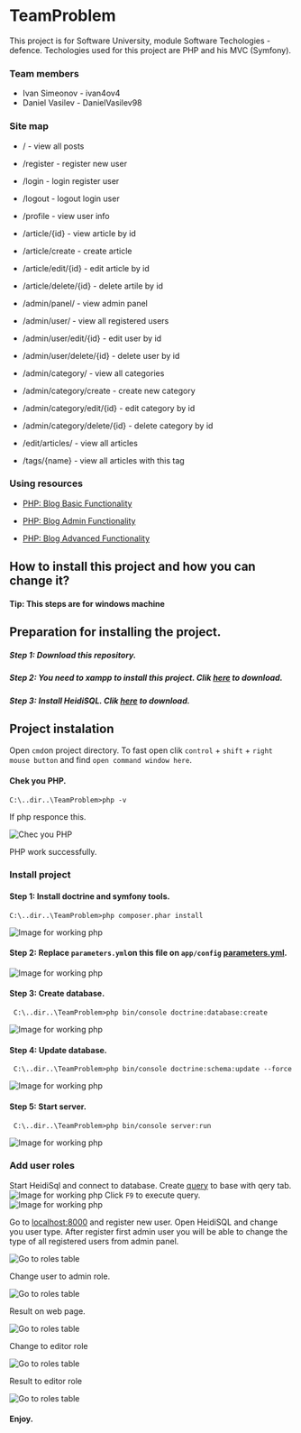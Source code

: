 # TeamProblem
This project is for Software University, module Software Techologies - defence.
Techologies used for this project are PHP and his MVC (Symfony).


### Team members 
  * Ivan Simeonov - ivan4ov4
  * Daniel Vasilev - DanielVasilev98
 
### Site map  

* / - view all posts
 
* /register - register new user
 
* /login    - login register user 
 
* /logout   - logout login user
 
* /profile  - view user info
 
* /article/{id} - view article by id 
 
* /article/create  - create article
 
* /article/edit/{id} - edit article by id 
 
* /article/delete/{id} - delete artile by id
 
* /admin/panel/ - view admin panel

* /admin/user/ - view all registered users

* /admin/user/edit/{id} - edit user by id

* /admin/user/delete/{id} - delete user by id

* /admin/category/ - view all categories 

* /admin/category/create - create new category

* /admin/category/edit/{id} - edit category by id 

* /admin/category/delete/{id} - delete category by id

* /edit/articles/ - view all articles 

* /tags/{name} - view all articles with this tag 

 
 ### Using resources
 
 
 * [PHP: Blog Basic Functionality](https://softuni.bg/trainings/resources/video/13416/video-screen-14-march-2017-vladimir-damyanovski-software-technologies-february-2017)
 
 * [PHP: Blog Admin Functionality](https://softuni.bg/trainings/resources/video/13449/video-screen-15-march-2017-ivaylo-kenov-software-technologies-february-2017)
 
 * [PHP: Blog Advanced Functionality](https://softuni.bg/trainings/resources/video/11027/video-screen-07-november-2016-ivan-yonkov-software-technologies-october-2016)
 
 
 ## How to install this project and how you can change it?
 #### Tip: This steps are for windows machine
 
 ## Preparation for installing the project.
 
 ##### Step 1: Download this repository. 
 ##### Step 2: You need to xampp to install this project. Clik [here](https://www.apachefriends.org/download.html) to download.
 ##### Step 3: Install HeidiSQL. Clik [here](https://www.heidisql.com/download.php) to download.
 
 ## Project instalation
 Open `cmd`on project directory. To fast open clik `control` + `shift` + `right mouse button` and find `open command window here`.
 #### Chek you PHP.
 ````
 C:\..dir..\TeamProblem>php -v
 ````
 
 If php responce this.
 
 ![Chec you PHP](https://github.com/ivan4ov4/TeamProblem/blob/master/pic/Capture1234.PNG)
 
 PHP work successfully.
 
 ### Install project
 #### Step 1: Install doctrine and symfony tools. 
 ````
 C:\..dir..\TeamProblem>php composer.phar install
 ````
 ![Image for working php](https://github.com/ivan4ov4/TeamProblem/blob/master/pic/Capture2.PNG)
 #### Step 2: Replace `parameters.yml`on this file on `app/config` [parameters.yml](https://github.com/ivan4ov4/TeamProblem/blob/master/parameters.yml).
 ![Image for working php](https://github.com/ivan4ov4/TeamProblem/blob/master/pic/Capture3.PNG)
 #### Step 3: Create database.
 ````
  C:\..dir..\TeamProblem>php bin/console doctrine:database:create
 ````
 ![Image for working php](https://github.com/ivan4ov4/TeamProblem/blob/master/pic/Capture4.PNG)
 #### Step 4: Update database.
 ````
  C:\..dir..\TeamProblem>php bin/console doctrine:schema:update --force
 ````
 ![Image for working php](https://github.com/ivan4ov4/TeamProblem/blob/master/pic/Capture5.PNG)
 #### Step 5: Start server.
 ```` 
  C:\..dir..\TeamProblem>php bin/console server:run
 ````
![Image for working php](https://github.com/ivan4ov4/TeamProblem/blob/master/pic/Capture6.PNG)
### Add user roles
Start HeidiSql and connect to database.
Create [query](https://github.com/ivan4ov4/TeamProblem/blob/master/pic/query.sql)  to base with qery tab.
![Image for working php](https://github.com/ivan4ov4/TeamProblem/blob/master/pic/Capture01.PNG)
Click `F9` to execute query.
![Image for working php](https://github.com/ivan4ov4/TeamProblem/blob/master/pic/Capture02.PNG)

Go to [localhost:8000](http://localhost:8000) and register new user.
Open HeidiSQL and change you user type. After register first admin user you will be able to change the type of all registered users from admin panel.

![Go to roles table](https://github.com/ivan4ov4/TeamProblem/blob/master/pic/Capture03.PNG)

Change user to admin role.

![Go to roles table](https://github.com/ivan4ov4/TeamProblem/blob/master/pic/Capture04.PNG)

Result on web page.

![Go to roles table](https://github.com/ivan4ov4/TeamProblem/blob/master/pic/Capture05.PNG)

Change to editor role 

![Go to roles table](https://github.com/ivan4ov4/TeamProblem/blob/master/pic/Capture06.PNG)

Result to editor role

![Go to roles table](https://github.com/ivan4ov4/TeamProblem/blob/master/pic/Capture07.PNG)

#### Enjoy.




 
 
 
 
